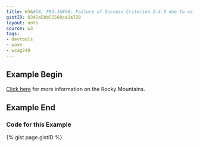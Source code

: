 ```yaml
---
title: W3&#58; F84-1&#58; Failure of Success Criterion 2.4.9 due to using a non-specific link such as "click here" or "more" without a mechanism to change the link text to specific text.
gistID: 8341a5bb55560ca2a728
layout: nots
source: w3
tags:
- devtools
- wave
- wcag249
---
```


<h2 aria-describedby="{{ page.gistID }}">Example Begin</h2>
<div class="rendered-not">
<a href="file110.htm">Click here</a> for more information on the Rocky Mountains.
</div> <!-- rendered-not -->

<h2 aria-describedby="{{ page.gistID }}">Example End</h2>

<h3 aria-describedby="{{ page.gistID }}">Code for this Example</h3>
{% gist page.gistID %}